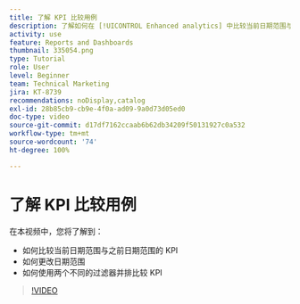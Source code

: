 ```yaml
---
title: 了解 KPI 比较用例
description: 了解如何在 [!UICONTROL Enhanced analytics] 中比较当前日期范围与之前日期范围的 KPI，以及如何使用两个不同的过滤器比较 KPI。
activity: use
feature: Reports and Dashboards
thumbnail: 335054.png
type: Tutorial
role: User
level: Beginner
team: Technical Marketing
jira: KT-8739
recommendations: noDisplay,catalog
exl-id: 28b85cb9-cb9e-4f0a-ad09-9a0d73d05ed0
doc-type: video
source-git-commit: d17df7162ccaab6b62db34209f50131927c0a532
workflow-type: tm+mt
source-wordcount: '74'
ht-degree: 100%

---
```


# 了解 KPI 比较用例

在本视频中，您将了解到：

* 如何比较当前日期范围与之前日期范围的 KPI
* 如何更改日期范围
* 如何使用两个不同的过滤器并排比较 KPI

>[!VIDEO](https://video.tv.adobe.com/v/335054/?quality=12&learn=on&enablevpops)
